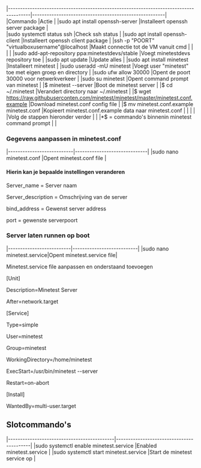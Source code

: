 |---------------------------------------------------------------------------------------|-------------------------------------------------------|
|Commando                                                                               |Actie                                                  |
|sudo apt install openssh-server                                                        |Installeert openssh server package                     |    
|sudo systemctl status ssh                                                              |Check ssh status                                       |
|sudo apt install openssh-client                                                        |Installeert openssh client package                     |
|ssh -p "POORT" "virtualboxusername"@localhost                                          |Maakt connectie tot de VM vanuit cmd                   |
|                                                                                       |                                                       |
|sudo add-apt-repository ppa:minetestdevs/stable                                        |Voegt minetestdevs repository toe                      |
|sudo apt update                                                                        |Update alles                                           |
|sudo apt install minetest                                                              |Installeert minetest                                   |
|sudo useradd -mU minetest                                                              |Voegt user "minetest" toe met eigen groep en directory |
|sudo ufw allow 30000                                                                   |Opent de poort 30000 voor netwerkverkeer               |
|sudo su minetest                                                                       |Opent command prompt van minetest                      |
|$ minetest --server                                                                    |Boot de minetest server                                |
|$ cd ~/.minetest                                                                       |Verandert directory naar ~/.minetest                   |
|$ wget https://raw.githubuserconten.com/minetest/minetest/master/minetest.conf.example |Download minetest.conf config file                     |
|$ mv minetest.conf.example minetest.conf                                               |Kopieert minetest.conf.example data naar minetest.conf |
|                                                                                       |                                                       |
|Volg de stappen hieronder verder                                                       |                                                       |
|*$ = commando's binnenin minetest command prompt                                       |                                                       |

### Gegevens aanpassen in minetest.conf

|---------------------------|------------------------------|
|sudo nano minetest.conf    |Opent minetest.conf file      |

#### Hierin kan je bepaalde instellingen veranderen

Server_name = Server naam

Server_description = Omschrijving van de server

bind_address = Gewenst server address

port = gewenste serverpoort


### Server laten runnen op boot 

|--------------------------|---------------------------|
|sudo nano minetest.service|Opent minetest.service file|

Minetest.service file aanpassen en onderstaand toevoegen

[Unit]

Description=Minetest Server

After=network.target



[Service]

Type=simple

User=minetest

Group=minetest

WorkingDirectory=/home/minetest

ExecStart=/usr/bin/minetest --server

Restart=on-abort



[Install]

WantedBy=multi-user.target


## Slotcommando's

|--------------------------------------------|------------------------------------------|
|sudo systemctl enable minetest.service      |Enabled minetest.service                  |
|sudo systemctl start minetest.service       |Start de minetest service op              |